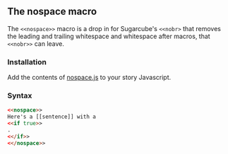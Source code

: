 ## The nospace macro ##

The `<<nospace>>` macro is a drop in for Sugarcube's `<<nobr>` that removes the leading and trailing whitespace and whitespace after macros, that `<<nobr>>` can leave.

### Installation ###

Add the contents of [nospace.js](nospace.js) to your story Javascript.

### Syntax ###

```html
<<nospace>>
Here's a [[sentence]] with a
<<if true>>
.
<</if>>
<</nospace>>
```
